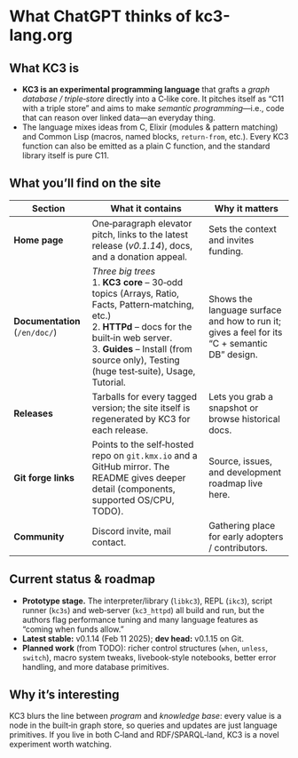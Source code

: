 # What ChatGPT thinks of kc3-lang.org

## What KC3 is
* **KC3 is an experimental programming language** that grafts a *graph
database / triple‑store* directly into a C‑like core. It pitches
itself as “C11 with a triple store” and aims to make *semantic
programming*—i.e., code that can reason over linked data—an everyday
thing.
* The language mixes ideas from C, Elixir (modules & pattern matching)
and Common Lisp (macros, named blocks, `return-from`, etc.). Every KC3
function can also be emitted as a plain C function, and the standard
library itself is pure C11.

## What you’ll find on the site

| Section | What it contains | Why it matters |
|---------|------------------|----------------|
| **Home page** | One‑paragraph elevator pitch, links to the latest release (*v0.1.14*), docs, and a donation appeal. | Sets the context and invites funding. |
| **Documentation** (`/en/doc/`) | *Three big trees*<br>1. **KC3 core** – 30‑odd topics (Arrays, Ratio, Facts, Pattern‑matching, etc.)<br>2. **HTTPd** – docs for the built‑in web server.<br>3. **Guides** – Install (from source only), Testing (huge test‑suite), Usage, Tutorial. | Shows the language surface and how to run it; gives a feel for its “C + semantic DB” design. |
| **Releases** | Tarballs for every tagged version; the site itself is regenerated by KC3 for each release. | Lets you grab a snapshot or browse historical docs. |
| **Git forge links** | Points to the self‑hosted repo on `git.kmx.io` and a GitHub mirror. The README gives deeper detail (components, supported OS/CPU, TODO). | Source, issues, and development roadmap live here. |
| **Community** | Discord invite, mail contact. | Gathering place for early adopters / contributors. |

## Current status & roadmap
* **Prototype stage.** The interpreter/library (`libkc3`), REPL
(`ikc3`), script runner (`kc3s`) and web‑server (`kc3_httpd`)
all build and run, but the authors flag performance tuning and
many language features as “coming when funds allow.”
* **Latest stable:** v0.1.14 (Feb 11 2025); **dev head:** v0.1.15 on
Git.
* **Planned work** (from TODO): richer control structures (`when`,
`unless`, `switch`), macro system tweaks, livebook‑style notebooks,
better error handling, and more database primitives.

## Why it’s interesting
KC3 blurs the line between *program* and *knowledge base*: every
value is a node in the built‑in graph store, so queries and
updates are just language primitives. If you live in both C‑land
and RDF/SPARQL‑land, KC3 is a novel experiment worth watching.
